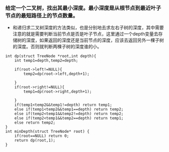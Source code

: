 ### 给定一个二叉树，找出其最小深度。最小深度是从根节点到最近叶子节点的最短路径上的节点数量。




- 和递归求二叉树深度的方法类似，也是分别地去求左右子树的深度，其中需要注意的就是需要判断当前节点是否是叶子节点，这里通过一个depth变量去存储树的深度，如果返回的深度还是当前节点的深度，应该去返回另外一棵子树的深度。否则就判断两棵子树的深度谁的小。
```
int dp(struct TreeNode *root,int depth){
    int temp1=depth,temp2=depth;
    
    if(root->left!=NULL){
        temp2=dp(root->left,depth+1);
    
    }    
    if(root->right!=NULL){
        temp1=dp(root->right,depth+1);

    }
    if(temp1<temp2&&temp1!=depth) return temp1;
    else if(temp1<temp2&&temp1==depth) return temp2;
    else if(temp2<temp1&&temp2!=depth) return temp2;
    else if(temp2<temp1&&temp2==depth) return temp1;
    else return temp2;
}
int minDepth(struct TreeNode* root) {
    if(root==NULL) return 0;
    return dp(root,1);    
}

```

